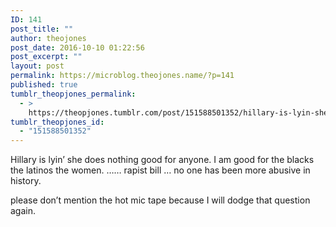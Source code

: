 ```yaml
---
ID: 141
post_title: ""
author: theojones
post_date: 2016-10-10 01:22:56
post_excerpt: ""
layout: post
permalink: https://microblog.theojones.name/?p=141
published: true
tumblr_theopjones_permalink:
  - >
    https://theopjones.tumblr.com/post/151588501352/hillary-is-lyin-she-does-nothing-good-for-anyone
tumblr_theopjones_id:
  - "151588501352"
---
```

<p>Hillary is lyin&rsquo; she does nothing good for anyone. I am good for the blacks the latinos the women. &hellip;&hellip; rapist bill &hellip; no one has been more abusive in history.</p><p>please don&rsquo;t mention the hot mic tape because I will dodge that question again.</p>
